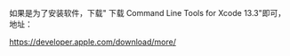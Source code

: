 如果是为了安装软件，下载" 下载  Command Line Tools for Xcode 13.3"即可，地址：

https://developer.apple.com/download/more/